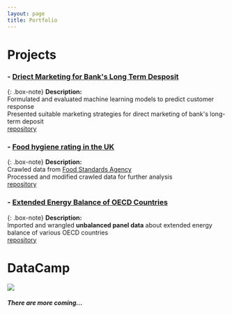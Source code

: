 ```yaml
---
layout: page
title: Portfolio
---
```


# Projects

### - [Driect Marketing for Bank's Long Term Desposit](https://sakjung.github.io/bank/)

{: .box-note}
**Description:**
<br />Formulated and evaluated machine learning models to predict customer response
<br />Presented suitable marketing strategies for direct marketing of bank's long-term deposit
<br />[repository](https://github.com/sakjung/bank.git)

### - [Food hygiene rating in the UK](https://sakjung.github.io/food-hygiene-rating)

{: .box-note}
**Description:**
<br />Crawled data from [Food Standards Agency](https://data.food.gov.uk/catalog/datasets/38dd8d6a-5ab1-4f50-b753-ab33288e3200)
<br />Processed and modified crawled data for further analysis
<br />[repository](https://github.com/sakjung/food-hygiene-rating.git)

### - [Extended Energy Balance of OECD Countries](https://sakjung.github.io/extended-energy-balance-oecd/)

{: .box-note}
**Description:**
<br />Imported and wrangled **unbalanced panel data** about extended energy balance of various OECD countries 
<br />[repository](https://github.com/sakjung/extended-energy-balance-oecd.git)


# DataCamp

[<img src="https://course_report_production.s3.amazonaws.com/rich/rich_files/rich_files/874/s200/datacamp-logo.png">](https://www.datacamp.com/profile/ssangyu123)


##### There are more coming...



